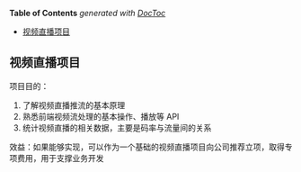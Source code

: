 <!-- START doctoc generated TOC please keep comment here to allow auto update -->
<!-- DON'T EDIT THIS SECTION, INSTEAD RE-RUN doctoc TO UPDATE -->
**Table of Contents**  *generated with [DocToc](https://github.com/thlorenz/doctoc)*

- [视频直播项目](#%E8%A7%86%E9%A2%91%E7%9B%B4%E6%92%AD%E9%A1%B9%E7%9B%AE)

<!-- END doctoc generated TOC please keep comment here to allow auto update -->

## 视频直播项目

项目目的：

1. 了解视频直播推流的基本原理
2. 熟悉前端视频流处理的基本操作、播放等 API
3. 统计视频直播的相关数据，主要是码率与流量间的关系

效益：如果能够实现，可以作为一个基础的视频直播项目向公司推荐立项，取得专项费用，用于支撑业务开发
